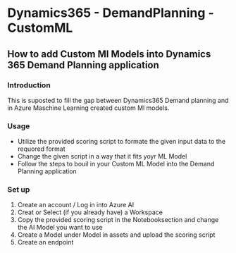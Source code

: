 # Dynamics365 -  DemandPlanning - CustomML
## How to add Custom Ml Models into Dynamics 365 Demand Planning application
### Introduction
This is suposted to fill the gap between Dynamics365 Demand planning and in Azure Maschine Learning created custom Ml models.
### Usage 
+ Utilize the provided scoring script to formate the given input data to the requored format
+ Change the given script in a way that it fits yoyr ML Model
+ Follow the steps to bouil in your Custom ML Model into the Demand Planning application
### Set up
1. Create an account / Log in into Azure AI
2. Creat or Select (if you already have) a Workspace
3. Copy the provided scoring script in the Notebooksection and change the AI Model you want to use
4. Create a Model under Model in assets and upload the scoring script
5. Create an endpoint
